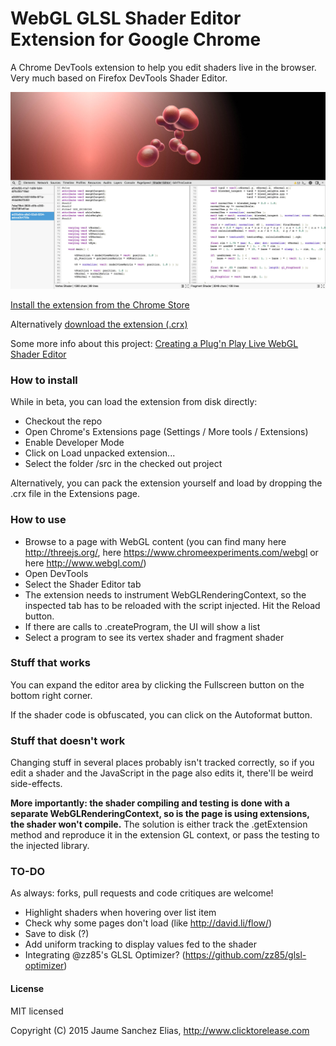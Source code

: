 # WebGL GLSL Shader Editor Extension for Google Chrome

A Chrome DevTools extension to help you edit shaders live in the browser. Very much based on Firefox DevTools Shader Editor.

![Shader Editor](/about/snapshot.jpg)

[Install the extension from the Chrome Store](https://chrome.google.com/webstore/detail/shader-editor/ggeaidddejpbakgafapihjbgdlbbbpob)

Alternatively [download the extension (.crx)](/extension/ShaderEditor.crx)

Some more info about this project: [Creating a Plug'n Play Live WebGL Shader Editor](http://www.clicktorelease.com/blog/live-webgl-shader-editor)

### How to install ###

While in beta, you can load the extension from disk directly:
- Checkout the repo
- Open Chrome's Extensions page (Settings / More tools / Extensions)
- Enable Developer Mode
- Click on Load unpacked extension...
- Select the folder /src in the checked out project

Alternatively, you can pack the extension yourself and load by dropping the .crx file in the Extensions page.

### How to use ###

- Browse to a page with WebGL content (you can find many here http://threejs.org/, here https://www.chromeexperiments.com/webgl or here http://www.webgl.com/)
- Open DevTools
- Select the Shader Editor tab
- The extension needs to instrument WebGLRenderingContext, so the inspected tab has to be reloaded with the script injected. Hit the Reload button.
- If there are calls to .createProgram, the UI will show a list
- Select a program to see its vertex shader and fragment shader

### Stuff that works ###

You can expand the editor area by clicking the Fullscreen button on the bottom right corner.

If the shader code is obfuscated, you can click on the Autoformat button.

### Stuff that doesn't work ####

Changing stuff in several places probably isn't tracked correctly, so if you edit a shader and the JavaScript in the page also edits it, there'll be weird side-effects.

**More importantly: the shader compiling and testing is done with a separate WebGLRenderingContext, so is the page is using extensions, the shader won't compile.** The solution is either track the .getExtension method and reproduce it in the extension GL context, or pass the testing to the injected library.

### TO-DO ###

As always: forks, pull requests and code critiques are welcome!

- Highlight shaders when hovering over list item
- Check why some pages don't load (like http://david.li/flow/)
- Save to disk (?)
- Add uniform tracking to display values fed to the shader
- Integrating @zz85's GLSL Optimizer? (https://github.com/zz85/glsl-optimizer)

#### License ####

MIT licensed

Copyright (C) 2015 Jaume Sanchez Elias, http://www.clicktorelease.com